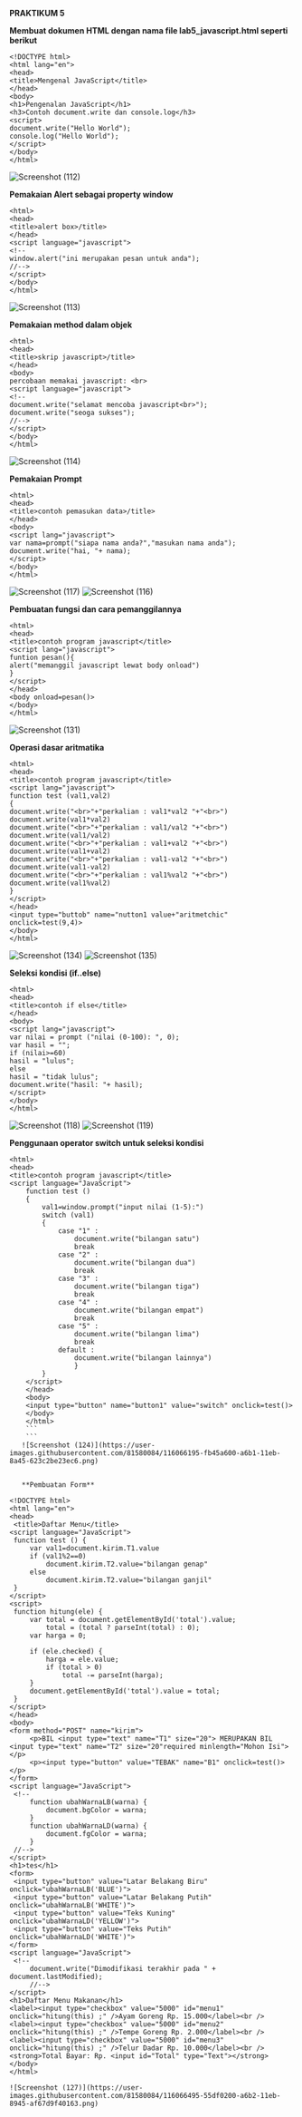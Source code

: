 **PRAKTIKUM 5**

**Membuat dokumen HTML dengan nama file lab5_javascript.html seperti berikut**
```
<!DOCTYPE html>
<html lang="en">
<head>
<title>Mengenal JavaScript</title>
</head>
<body>
<h1>Pengenalan JavaScript</h1>
<h3>Contoh document.write dan console.log</h3>
<script>
document.write("Hello World");
console.log("Hello World");
</script>
</body>
</html>
```
![Screenshot (112)](https://user-images.githubusercontent.com/81580084/116057417-fa5c4680-a6a8-11eb-840c-c1313dc3f1bc.png)

**Pemakaian Alert sebagai property window**
```
<html>
<head>
<title>alert box>/title>
</head>
<script language="javascript">
<!--
window.alert("ini merupakan pesan untuk anda");
//-->
</script>
</body>
</html>
```
![Screenshot (113)](https://user-images.githubusercontent.com/81580084/116058102-b0279500-a6a9-11eb-8fb4-f6dcfd0fb527.png)

**Pemakaian method dalam objek**
```
<html>
<head>
<title>skrip javascript>/title>
</head>
<body>
percobaan memakai javascript: <br>
<script language="javascript">
<!--
document.write("selamat mencoba javascript<br>");
document.write("seoga sukses");
//-->
</script>
</body>
</html>
```
![Screenshot (114)](https://user-images.githubusercontent.com/81580084/116058775-5e333f00-a6aa-11eb-807c-473cf19e7112.png)

**Pemakaian Prompt**
```
<html>
<head>
<title>contoh pemasukan data>/title>
</head>
<body>
<script lang="javascript">
var nama=prompt("siapa nama anda?","masukan nama anda");
document.write("hai, "+ nama);
</script>
</body>
</html>
```
![Screenshot (117)](https://user-images.githubusercontent.com/81580084/116059338-ee718400-a6aa-11eb-9591-1183e8c91422.png)
![Screenshot (116)](https://user-images.githubusercontent.com/81580084/116059431-06490800-a6ab-11eb-9d49-6971b03ce6fa.png)

**Pembuatan fungsi dan cara pemanggilannya**
```
<html>
<head>
<title>contoh program javascript</title>
<script lang="javascript">
funtion pesan(){
alert("memanggil javascript lewat body onload")
}
</script>
</head>
<body onload=pesan()>
</body>
</html>
```
![Screenshot (131)](https://user-images.githubusercontent.com/81580084/116061581-3b565a00-a6ad-11eb-9eaa-1ba48f7c26df.png)

**Operasi dasar aritmatika**
```
<html>
<head>
<title>contoh program javascript</title>
<script lang="javascript">
function test (val1,val2)
{
document.write("<br>"+"perkalian : val1*val2 "+"<br>")
document.write(val1*val2)
document.write("<br>"+"perkalian : val1/val2 "+"<br>")
document.write(val1/val2)
document.write("<br>"+"perkalian : val1+val2 "+"<br>")
document.write(val1+val2)
document.write("<br>"+"perkalian : val1-val2 "+"<br>")
document.write(val1-val2)
document.write("<br>"+"perkalian : val1%val2 "+"<br>")
document.write(val1%val2)
}
</script>
</head>
<input type="buttob" name="nutton1 value+"aritmetchic" onclick=test(9,4)>
</body>
</html>
```
![Screenshot (134)](https://user-images.githubusercontent.com/81580084/116063375-195dd700-a6af-11eb-84a8-5a58acd3c561.png)
![Screenshot (135)](https://user-images.githubusercontent.com/81580084/116063387-1b279a80-a6af-11eb-9b7a-ed7be28d6dde.png)

**Seleksi kondisi (if..else)**
```
<html>
<head>
<title>contoh if else</title>
</head>
<body>
<script lang="javascript">
var nilai = prompt ("nilai (0-100): ", 0);
var hasil = "";
if (nilai>=60)
hasil = "lulus";
else
hasil = "tidak lulus";
document.write("hasil: "+ hasil);
</script>
</body>
</html>
```
![Screenshot (118)](https://user-images.githubusercontent.com/81580084/116064219-fed82d80-a6af-11eb-9d29-e176d1df1969.png)
![Screenshot (119)](https://user-images.githubusercontent.com/81580084/116064232-01d31e00-a6b0-11eb-8528-684a42c3cbd2.png)

**Penggunaan operator switch untuk seleksi kondisi**
```
<html>
<head>
<title>contoh program javascript</title>
<script language="JavaScript">
    function test ()
    {
        val1=window.prompt("input nilai (1-5):")
        switch (val1)
        {
            case "1" :
                document.write("bilangan satu")
                break
            case "2" :
                document.write("bilangan dua")
                break
            case "3" :
                document.write("bilangan tiga")
                break
            case "4" :
                document.write("bilangan empat")
                break
            case "5" :
                document.write("bilangan lima")
                break
            default :
                document.write("bilangan lainnya")
                }
        }
    </script> 
    </head>
    <body>
    <input type="button" name="button1" value="switch" onclick=test()>
    </body>
    </html>
    ```
    ```
   ![Screenshot (124)](https://user-images.githubusercontent.com/81580084/116066195-fb45a600-a6b1-11eb-8a45-623c2be23ec6.png)
   
   
   **Pembuatan Form**
   ```
   ```
 <!DOCTYPE html>
<html lang="en">
<head>
	<title>Daftar Menu</title>
<script language="JavaScript">
 	function test () {
 		var val1=document.kirim.T1.value
 		if (val1%2==0)
 			document.kirim.T2.value="bilangan genap"
 		else
 			document.kirim.T2.value="bilangan ganjil"
 	}
 </script>
  <script>
 	function hitung(ele) {
 		var total = document.getElementById('total').value;
 			total = (total ? parseInt(total) : 0);
 		var harga = 0;

 		if (ele.checked) {
 			harga = ele.value;
 			if (total > 0)
 				total -= parseInt(harga);
 		}
 		document.getElementById('total').value = total;
 	}
 </script>
</head>
<body>
<form method="POST" name="kirim">
		<p>BIL <input type="text" name="T1" size="20"> MERUPAKAN BIL <input type="text" name="T2" size="20"required minlength="Mohon Isi"></p>
		<p><input type="button" value="TEBAK" name="B1" onclick=test()></p>	
</form>
<script language="JavaScript">
 	<!--
 		function ubahWarnaLB(warna) {
 			document.bgColor = warna;
 		}
 		function ubahWarnaLD(warna) {
 			document.fgColor = warna;
 		}
 	//-->
 </script>
 <h1>tes</h1>
<form>
	<input type="button" value="Latar Belakang Biru" onclick="ubahWarnaLB('BLUE')">
	<input type="button" value="Latar Belakang Putih" onclick="ubahWarnaLB('WHITE')">
	<input type="button" value="Teks Kuning" onclick="ubahWarnaLD('YELLOW')">
	<input type="button" value="Teks Putih" onclick="ubahWarnaLD('WHITE')">
</form>
<script language="JavaScript">
	<!--
		document.write("Dimodifikasi terakhir pada " + document.lastModified);
		//-->
</script>
<h1>Daftar Menu Makanan</h1>
 <label><input type="checkbox" value="5000" id="menu1" onclick="hitung(this) ;" />Ayam Goreng Rp. 15.000</label><br />
 <label><input type="checkbox" value="5000" id="menu2" onclick="hitung(this) ;" />Tempe Goreng Rp. 2.000</label><br />
 <label><input type="checkbox" value="5000" id="menu3" onclick="hitung(this) ;" />Telur Dadar Rp. 10.000</label><br />
 <strong>Total Bayar: Rp. <input id="Total" type="Text"></strong>
</body>
</html> 
```
```
![Screenshot (127)](https://user-images.githubusercontent.com/81580084/116066495-55df0200-a6b2-11eb-8945-af67d9f40163.png)
